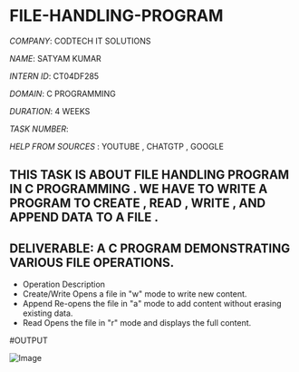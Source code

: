 # FILE-HANDLING-PROGRAM

*COMPANY*: CODTECH IT SOLUTIONS

*NAME*: SATYAM KUMAR

*INTERN ID*: CT04DF285

*DOMAIN*: C PROGRAMMING

*DURATION*: 4 WEEKS 

*TASK NUMBER*: 

*HELP FROM SOURCES* : YOUTUBE , CHATGTP , GOOGLE 

## THIS TASK IS ABOUT FILE HANDLING PROGRAM IN C PROGRAMMING . WE HAVE TO WRITE A PROGRAM TO CREATE , READ , WRITE , AND APPEND DATA TO A FILE .
## DELIVERABLE: A C PROGRAM DEMONSTRATING VARIOUS FILE OPERATIONS.
* Operation	Description
* Create/Write	Opens a file in "w" mode to write new content.
* Append	Re-opens the file in "a" mode to add content without erasing existing data.
* Read	Opens the file in "r" mode and displays the full content.


#OUTPUT 

![Image](https://github.com/user-attachments/assets/05874158-ae6c-4a23-9abb-ac2da4ef99bf)

